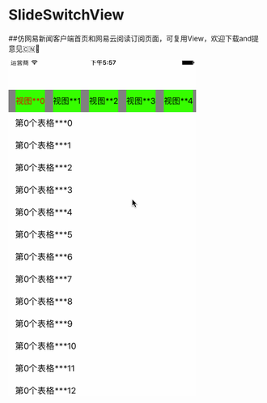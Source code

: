 # SlideSwitchView
##仿网易新闻客户端首页和网易云阅读订阅页面，可复用View，欢迎下载and提意见:cn::panda_face:


![](https://github.com/Janyave/SlideSwitchView/blob/master/slideView.gif)
